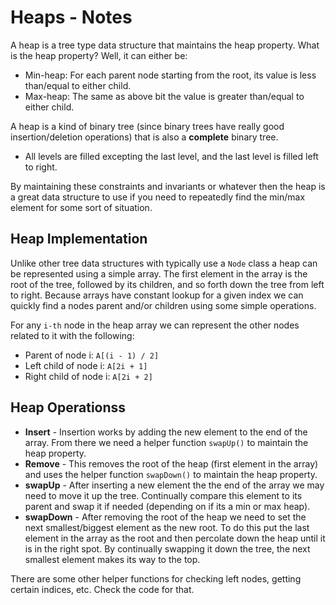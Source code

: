 # Heaps - Notes

A heap is a tree type data structure that maintains the heap property. What is the heap property? Well, it can either be:

* Min-heap: For each parent node starting from the root, its value is less than/equal to either child.
* Max-heap: The same as above bit the value is greater than/equal to either child.

A heap is a kind of binary tree (since binary trees have really good insertion/deletion operations) that is also a **complete** binary tree.

* All levels are filled excepting the last level, and the last level is filled left to right.

By maintaining these constraints and invariants or whatever then the heap is a great data structure to use if you need to repeatedly find the min/max element for some sort of situation.

## Heap Implementation

Unlike other tree data structures with typically use a `Node` class a heap can be represented using a simple array. The first element in the array is the root of the tree, followed by its children, and so forth down the tree from left to right. Because arrays have constant lookup for a given index we can quickly find a nodes parent and/or children using some simple operations.

For any `i-th` node in the heap array we can represent the other nodes related to it with the following:

* Parent of node i: `A[(i - 1) / 2]`
* Left child of node i: `A[2i + 1]`
* Right child of node i: `A[2i + 2]`

## Heap Operationss

* **Insert** - Insertion works by adding the new element to the end of the array. From there we need a helper function `swapUp()` to maintain the heap property.
* **Remove** - This removes the root of the heap (first element in the array) and uses the helper function `swapDown()` to maintain the heap property.
* **swapUp** - After inserting a new element the the end of the array we may need to move it up the tree. Continually compare this element to its parent and swap it if needed (depending on if its a min or max heap).
* **swapDown** - After removing the root of the heap we need to set the next smallest/biggest element as the new root. To do this put the last element in the array as the root and then percolate down the heap until it is in the right spot. By continually swapping it down the tree, the next smallest element makes its way to the top.

There are some other helper functions for checking left nodes, getting certain indices, etc. Check the code for that.